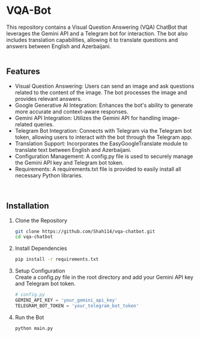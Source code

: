 # VQA-Bot
This repository contains a Visual Question Answering (VQA) ChatBot that leverages the Gemini API and a Telegram bot for interaction. The bot also includes translation capabilities, allowing it to translate questions and answers between English and Azerbaijani. <br/>
<br/>

## Features
* Visual Question Answering: Users can send an image and ask questions related to the content of the image. The bot processes the image and provides relevant answers.
* Google Generative AI Integration: Enhances the bot's ability to generate more accurate and context-aware responses.
* Gemini API Integration: Utilizes the Gemini API for handling image-related queries.
* Telegram Bot Integration: Connects with Telegram via the Telegram bot token, allowing users to interact with the bot through the Telegram app.
* Translation Support: Incorporates the EasyGoogleTranslate module to translate text between English and Azerbaijani.
* Configuration Management: A config.py file is used to securely manage the Gemini API key and Telegram bot token.
* Requirements: A requirements.txt file is provided to easily install all necessary Python libraries. <br/>
<br/>

## Installation
1. Clone the Repository
   ```bash
   git clone https://github.com/Shah114/vqa-chatbot.git
   cd vqa-chatbot
   ```
2. Install Dependencies
   ```bash
   pip install -r requirements.txt
   ```
3. Setup Configuration <br/>
   Create a config.py file in the root directory and add your Gemini API key and Telegram bot token.
   ```python
   # config.py
   GEMINI_API_KEY = 'your_gemini_api_key'
   TELEGRAM_BOT_TOKEN = 'your_telegram_bot_token'
   ```
4. Run the Bot
   ```bash
   python main.py
   ```
<br/>

##

